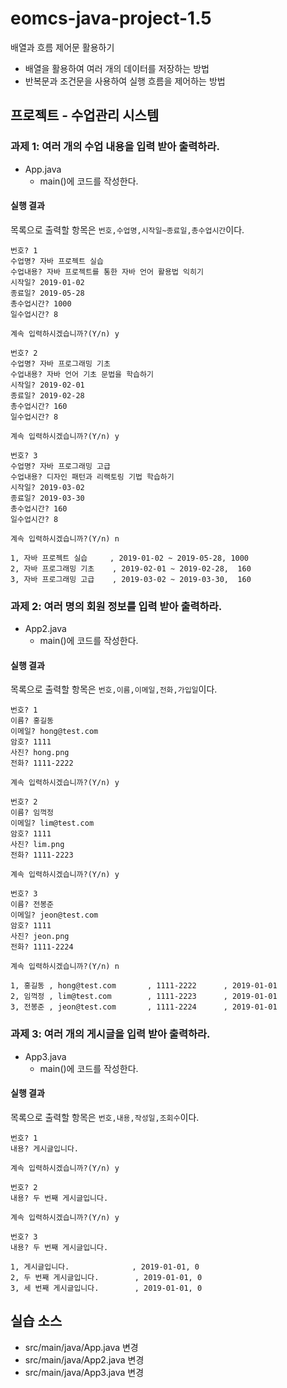 # eomcs-java-project-1.5

배열과 흐름 제어문 활용하기

- 배열을 활용하여 여러 개의 데이터를 저장하는 방법
- 반복문과 조건문을 사용하여 실행 흐름을 제어하는 방법

## 프로젝트 - 수업관리 시스템  

### 과제 1: 여러 개의 수업 내용을 입력 받아 출력하라.

- App.java
    - main()에 코드를 작성한다.

#### 실행 결과

목록으로 출력할 항목은 `번호,수업명,시작일~종료일,총수업시간`이다.

```
번호? 1
수업명? 자바 프로젝트 실습
수업내용? 자바 프로젝트를 통한 자바 언어 활용법 익히기
시작일? 2019-01-02
종료일? 2019-05-28
총수업시간? 1000
일수업시간? 8

계속 입력하시겠습니까?(Y/n) y

번호? 2
수업명? 자바 프로그래밍 기초
수업내용? 자바 언어 기초 문법을 학습하기
시작일? 2019-02-01
종료일? 2019-02-28
총수업시간? 160
일수업시간? 8

계속 입력하시겠습니까?(Y/n) y

번호? 3
수업명? 자바 프로그래밍 고급
수업내용? 디자인 패턴과 리랙토링 기법 학습하기
시작일? 2019-03-02
종료일? 2019-03-30
총수업시간? 160
일수업시간? 8

계속 입력하시겠습니까?(Y/n) n

1, 자바 프로젝트 실습     , 2019-01-02 ~ 2019-05-28, 1000
2, 자바 프로그래밍 기초    , 2019-02-01 ~ 2019-02-28,  160
3, 자바 프로그래밍 고급    , 2019-03-02 ~ 2019-03-30,  160
```

### 과제 2: 여러 명의 회원 정보를 입력 받아 출력하라.

- App2.java
    - main()에 코드를 작성한다.

#### 실행 결과

목록으로 출력할 항목은 `번호,이름,이메일,전화,가입일`이다.

```
번호? 1
이름? 홍길동
이메일? hong@test.com
암호? 1111
사진? hong.png
전화? 1111-2222

계속 입력하시겠습니까?(Y/n) y

번호? 2
이름? 임꺽정
이메일? lim@test.com
암호? 1111
사진? lim.png
전화? 1111-2223

계속 입력하시겠습니까?(Y/n) y

번호? 3
이름? 전봉준
이메일? jeon@test.com
암호? 1111
사진? jeon.png
전화? 1111-2224

계속 입력하시겠습니까?(Y/n) n

1, 홍길동 , hong@test.com       , 1111-2222      , 2019-01-01
2, 임꺽정 , lim@test.com        , 1111-2223      , 2019-01-01
3, 전봉준 , jeon@test.com       , 1111-2224      , 2019-01-01
```

### 과제 3: 여러 개의 게시글을 입력 받아 출력하라.

- App3.java
    - main()에 코드를 작성한다.

#### 실행 결과

목록으로 출력할 항목은 `번호,내용,작성일,조회수`이다.

```
번호? 1
내용? 게시글입니다.

계속 입력하시겠습니까?(Y/n) y

번호? 2
내용? 두 번째 게시글입니다.

계속 입력하시겠습니까?(Y/n) y

번호? 3
내용? 두 번째 게시글입니다.

1, 게시글입니다.              , 2019-01-01, 0
2, 두 번째 게시글입니다.        , 2019-01-01, 0
3, 세 번째 게시글입니다.        , 2019-01-01, 0
```


## 실습 소스

- src/main/java/App.java 변경
- src/main/java/App2.java 변경
- src/main/java/App3.java 변경
